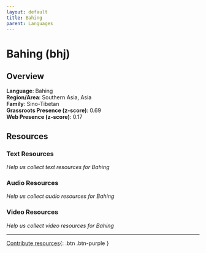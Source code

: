 ```yaml
---
layout: default
title: Bahing
parent: Languages
---
```


# Bahing (bhj)

## Overview

**Language**: Bahing  
**Region/Area**: Southern Asia, Asia  
**Family**: Sino-Tibetan  
**Grassroots Presence (z-score)**: 0.69  
**Web Presence (z-score)**: 0.17  

## Resources

### Text Resources
*Help us collect text resources for Bahing*

### Audio Resources
*Help us collect audio resources for Bahing*

### Video Resources
*Help us collect video resources for Bahing*

---

[Contribute resources](https://forms.office.com/e/1SfLJx3u1r){: .btn .btn-purple }
